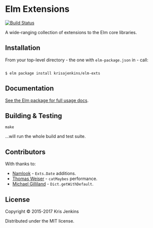 # Elm Extensions

[![Build Status](https://travis-ci.org/krisajenkins/elm-exts.svg?branch=travis)](https://travis-ci.org/krisajenkins/elm-exts)

A wide-ranging collection of extensions to the Elm core libraries.

## Installation

From your top-level directory - the one with `elm-package.json` in - call:

```

$ elm package install krisajenkins/elm-exts
```

## Documentation

[See the Elm package for full usage docs](http://package.elm-lang.org/packages/krisajenkins/elm-exts/latest).

## Building & Testing

```
make
```

...will run the whole build and test suite.

## Contributors

With thanks to:

* [Namlook][namlook] - `Exts.Date` additions.
* [Thomas Weiser][weiser] - `catMaybes` performance.
* [Michael Gilliland][mjgpy3] - `Dict.getWithDefault`.

[namlook]: https://github.com/namlook
[weiser]: https://github.com/ThomasWeiser
[mjgpy3]: https://github.com/mjgpy3

## License

Copyright © 2015-2017 Kris Jenkins

Distributed under the MIT license.
